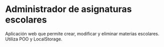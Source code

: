 # Administrador de asignaturas escolares

Aplicación web que permite crear, modificar y eliminar materias escolares. Utiliza POO y LocalStorage.
